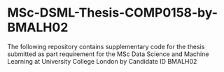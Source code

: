 # MSc-DSML-Thesis-COMP0158-by-BMALH02
The following repository contains supplementary code for the thesis submitted as part requirement for the MSc Data Science and Machine Learning at University College London by Candidate ID BMALH02
